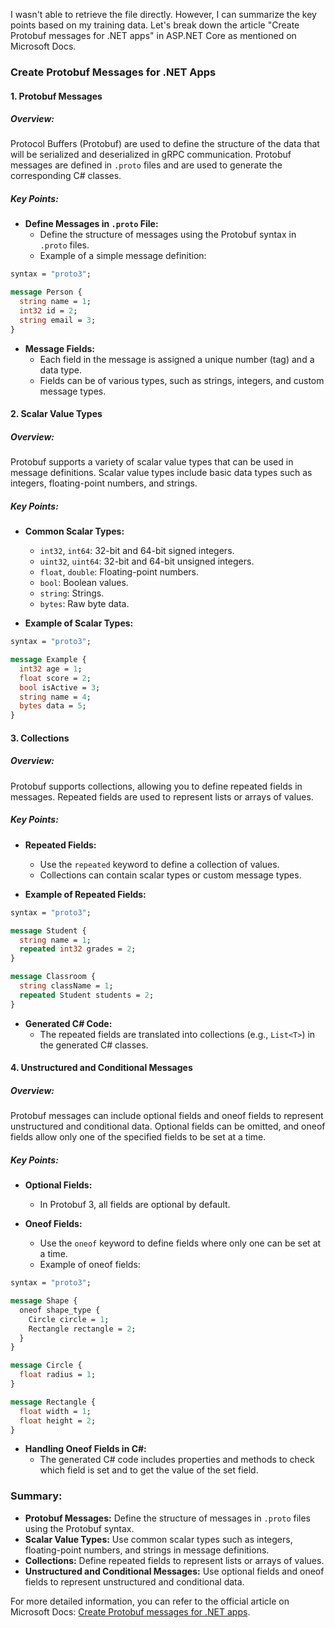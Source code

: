 I wasn't able to retrieve the file directly. However, I can summarize the key points based on my training data. Let's break down the article "Create Protobuf messages for .NET apps" in ASP.NET Core as mentioned on Microsoft Docs.

### Create Protobuf Messages for .NET Apps

#### 1. Protobuf Messages

##### Overview:
Protocol Buffers (Protobuf) are used to define the structure of the data that will be serialized and deserialized in gRPC communication. Protobuf messages are defined in `.proto` files and are used to generate the corresponding C# classes.

##### Key Points:
- **Define Messages in `.proto` File:**
  - Define the structure of messages using the Protobuf syntax in `.proto` files.
  - Example of a simple message definition:

```protobuf name=messages.proto
syntax = "proto3";

message Person {
  string name = 1;
  int32 id = 2;
  string email = 3;
}
```

- **Message Fields:**
  - Each field in the message is assigned a unique number (tag) and a data type.
  - Fields can be of various types, such as strings, integers, and custom message types.

#### 2. Scalar Value Types

##### Overview:
Protobuf supports a variety of scalar value types that can be used in message definitions. Scalar value types include basic data types such as integers, floating-point numbers, and strings.

##### Key Points:
- **Common Scalar Types:**
  - `int32`, `int64`: 32-bit and 64-bit signed integers.
  - `uint32`, `uint64`: 32-bit and 64-bit unsigned integers.
  - `float`, `double`: Floating-point numbers.
  - `bool`: Boolean values.
  - `string`: Strings.
  - `bytes`: Raw byte data.

- **Example of Scalar Types:**

```protobuf name=messages.proto
syntax = "proto3";

message Example {
  int32 age = 1;
  float score = 2;
  bool isActive = 3;
  string name = 4;
  bytes data = 5;
}
```

#### 3. Collections

##### Overview:
Protobuf supports collections, allowing you to define repeated fields in messages. Repeated fields are used to represent lists or arrays of values.

##### Key Points:
- **Repeated Fields:**
  - Use the `repeated` keyword to define a collection of values.
  - Collections can contain scalar types or custom message types.

- **Example of Repeated Fields:**

```protobuf name=messages.proto
syntax = "proto3";

message Student {
  string name = 1;
  repeated int32 grades = 2;
}

message Classroom {
  string className = 1;
  repeated Student students = 2;
}
```

- **Generated C# Code:**
  - The repeated fields are translated into collections (e.g., `List<T>`) in the generated C# classes.

#### 4. Unstructured and Conditional Messages

##### Overview:
Protobuf messages can include optional fields and oneof fields to represent unstructured and conditional data. Optional fields can be omitted, and oneof fields allow only one of the specified fields to be set at a time.

##### Key Points:
- **Optional Fields:**
  - In Protobuf 3, all fields are optional by default.

- **Oneof Fields:**
  - Use the `oneof` keyword to define fields where only one can be set at a time.
  - Example of oneof fields:

```protobuf name=messages.proto
syntax = "proto3";

message Shape {
  oneof shape_type {
    Circle circle = 1;
    Rectangle rectangle = 2;
  }
}

message Circle {
  float radius = 1;
}

message Rectangle {
  float width = 1;
  float height = 2;
}
```

- **Handling Oneof Fields in C#:**
  - The generated C# code includes properties and methods to check which field is set and to get the value of the set field.

### Summary:

- **Protobuf Messages:** Define the structure of messages in `.proto` files using the Protobuf syntax.
- **Scalar Value Types:** Use common scalar types such as integers, floating-point numbers, and strings in message definitions.
- **Collections:** Define repeated fields to represent lists or arrays of values.
- **Unstructured and Conditional Messages:** Use optional fields and oneof fields to represent unstructured and conditional data.

For more detailed information, you can refer to the official article on Microsoft Docs: [Create Protobuf messages for .NET apps](https://docs.microsoft.com/en-us/aspnet/core/grpc/protobuf-messages).
